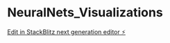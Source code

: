 # NeuralNets_Visualizations

[Edit in StackBlitz next generation editor ⚡️](https://stackblitz.com/~/github.com/pippofantozzi/NeuralNets_Visualizations)